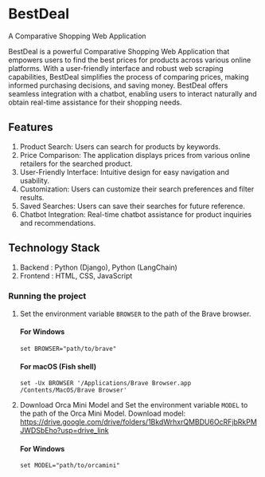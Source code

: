 # BestDeal
A Comparative Shopping Web Application


BestDeal is a powerful Comparative Shopping Web Application that empowers users to find the best prices for products across various online platforms. With a user-friendly interface and robust web scraping capabilities, BestDeal simplifies the process of comparing prices, making informed purchasing decisions, and saving money. BestDeal offers seamless integration with a chatbot, enabling users to interact naturally and obtain real-time assistance for their shopping needs.

## Features
1. Product Search: Users can search for products by keywords.
2. Price Comparison: The application displays prices from various online retailers for the searched product.
3. User-Friendly Interface: Intuitive design for easy navigation and usability.
4. Customization: Users can customize their search preferences and filter results.
5. Saved Searches: Users can save their searches for future reference.
6. Chatbot Integration: Real-time chatbot assistance for product inquiries and recommendations.

## Technology Stack
1. Backend : Python (Django), Python (LangChain)
2. Frontend : HTML, CSS, JavaScript

### Running the project
1. Set the environment variable `BROWSER` to the path of the Brave browser.
   #### For Windows
    ```
    set BROWSER="path/to/brave"
    ```

    #### For macOS (Fish shell)
    ```
    set -Ux BROWSER '/Applications/Brave Browser.app
    /Contents/MacOS/Brave Browser'
    ```
2. Download Orca Mini Model and Set the environment variable `MODEL` to the path of the Orca Mini Model.
    Download model: https://drive.google.com/drive/folders/1BkdWrhxrQMBDU6OcRFjbRkPMJWDSbEho?usp=drive_link
    #### For Windows
    ```
    set MODEL="path/to/orcamini"
    ```

